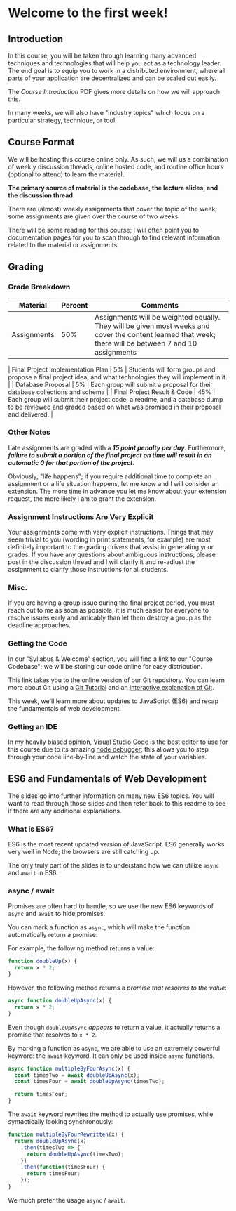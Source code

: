 # Welcome to the first week!

## Introduction

In this course, you will be taken through learning many advanced techniques and technologies that will help you act as a technology leader. The end goal is to equip you to work in a distributed environment, where all parts of your application are decentralized and can be scaled out easily.

The _Course Introduction_ PDF gives more details on how we will approach this.

In many weeks, we will also have "industry topics" which focus on a particular strategy, technique, or tool.

## Course Format

We will be hosting this course online only. As such, we will us a combination of weekly discussion threads, online hosted code, and routine office hours (optional to attend) to learn the material.

**The primary source of material is the codebase, the lecture slides, and the discussion thread**.

There are (almost) weekly assignments that cover the topic of the week; some assignments are given over the course of two weeks.

There will be some reading for this course; I will often point you to documentation pages for you to scan through to find relevant information related to the material or assignments.

## Grading

### Grade Breakdown

| Material    | Percent | Comments                                                                                                                                                |
| ----------- | ------- | ------------------------------------------------------------------------------------------------------------------------------------------------------- |
| Assignments | 50%     | Assignments will be weighted equally. They will be given most weeks and cover the content learned that week; there will be between 7 and 10 assignments |

| Final Project Implementation
Plan | 5% | Students will form groups and propose a final project idea, and what technologies they will implement in it. |
| Database Proposal | 5% | Each group will submit a proposal for their database collections and schema |
| Final Project Result & Code | 45% | Each group will submit their project code, a readme, and a database dump to be reviewed and graded based on what was promised in their proposal and delivered. |

### Other Notes

Late assignments are graded with a **_15 point penalty per day_**. Furthermore, **_failure to submit a portion of the final project on time will result in an automatic 0 for that portion of the project_**.

Obviously, "life happens"; if you require additional time to complete an assignment or a life situation happens, let me know and I will consider an extension. The more time in advance you let me know about your extension request, the more likely I am to grant the extension.

### Assignment Instructions Are Very Explicit

Your assignments come with very explicit instructions. Things that may seem trivial to you (wording in print statements, for example) are most definitely important to the grading drivers that assist in generating your grades. If you have any questions about ambiguous instructions, please post in the discussion thread and I will clarify it and re-adjust the assignment to clarify those instructions for all students.

### Misc.

If you are having a group issue during the final project period, you must reach out to me as soon as possible; it is much easier for everyone to resolve issues early and amicably than let them destroy a group as the deadline approaches.

### Getting the Code

In our "Syllabus & Welcome" section, you will find a link to our "Course Codebase"; we will be storing our code online for easy distribution.

This link takes you to the online version of our Git repository. You can learn more about Git using a [Git Tutorial](https://www.atlassian.com/git/tutorials) and an [interactive explanation of Git](https://try.github.io/).

This week, we'll learn more about updates to JavaScript (ES6) and recap the fundamentals of web development.

### Getting an IDE

In my heavily biased opinion, [Visual Studio Code](https://code.visualstudio.com/) is the best editor to use for this course due to its amazing [node debugger](https://code.visualstudio.com/docs/nodejs/nodejs-debugging); this allows you to step through your code line-by-line and watch the state of your variables.

## ES6 and Fundamentals of Web Development

The slides go into further information on many new ES6 topics. You will want to read through those slides and then refer back to this readme to see if there are any additional explanations.

### What is ES6?

ES6 is the most recent updated version of JavaScript. ES6 generally works very well in Node; the browsers are still catching up.

The only truly part of the slides is to understand how we can utilize `async` and `await` in ES6.

### async / await

Promises are often hard to handle, so we use the new ES6 keywords of `async` and `await` to hide promises.

You can mark a function as `async`, which will make the function automatically return a promise.

For example, the following method returns a value:

```javascript
function doubleUp(x) {
  return x * 2;
}
```

However, the following method returns a _promise that resolves to the value_:

```javascript
async function doubleUpAsync(x) {
  return x * 2;
}
```

Even though `doubleUpAsync` _appears_ to return a value, it actually returns a promise that resolves to `x * 2`.

By marking a function as `async`, we are able to use an extremely powerful keyword: the `await` keyword. It can only be used inside `async` functions.

```javascript
async function multipleByFourAsync(x) {
  const timesTwo = await doubleUpAsync(x);
  const timesFour = await doubleUpAsync(timesTwo);

  return timesFour;
}
```

The `await` keyword rewrites the method to actually use promises, while syntactically looking synchronously:

```javascript
function multipleByFourRewritten(x) {
  return doubleUpAsync(x)
    .then(timesTwo => {
      return doubleUpAsync(timesTwo);
    })
    .then(function(timesFour) {
      return timesFour;
    });
}
```

We much prefer the usage `async` / `await`.
